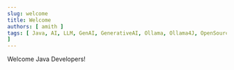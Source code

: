 ```yaml
---
slug: welcome
title: Welcome
authors: [ amith ]
tags: [ Java, AI, LLM, GenAI, GenerativeAI, Ollama, Ollama4J, OpenSource, Developers
]
---
```


Welcome Java Developers!
